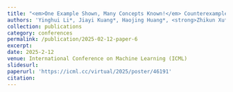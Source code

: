 ```yaml
---
title: "<em>One Example Shown, Many Concepts Known!</em> Counterexample-Driven Conceptual Reasoning in Mathematical LLMs"
authors: 'Yinghui Li*, Jiayi Kuang*, Haojing Huang*, <strong>Zhikun Xu*†</strong>, Xinnian Liang, Yi Yu, Wenlian Lu, Yangning Li, Xiaoyu Tan, Chao Qu, Ying Shen, Hai-Tao Zheng, Philip S. Yu'
collection: publications
category: conferences
permalink: /publication/2025-02-12-paper-6
excerpt: 
date: 2025-2-12
venue: International Conference on Machine Learning (ICML)
slidesurl: 
paperurl: 'https://icml.cc/virtual/2025/poster/46191'
citation: 
---
```


